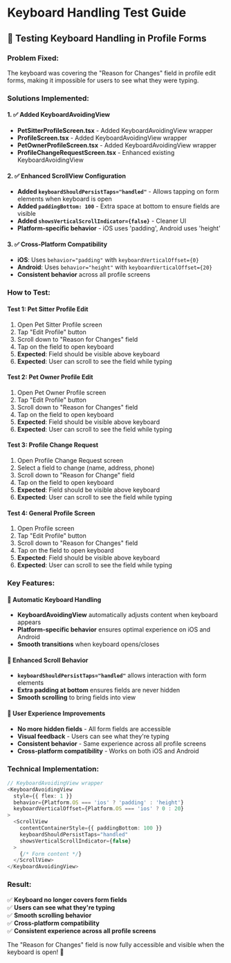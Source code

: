 # Keyboard Handling Test Guide

## 🧪 Testing Keyboard Handling in Profile Forms

### **Problem Fixed:**
The keyboard was covering the "Reason for Changes" field in profile edit forms, making it impossible for users to see what they were typing.

### **Solutions Implemented:**

#### **1. ✅ Added KeyboardAvoidingView**
- **PetSitterProfileScreen.tsx** - Added KeyboardAvoidingView wrapper
- **ProfileScreen.tsx** - Added KeyboardAvoidingView wrapper  
- **PetOwnerProfileScreen.tsx** - Added KeyboardAvoidingView wrapper
- **ProfileChangeRequestScreen.tsx** - Enhanced existing KeyboardAvoidingView

#### **2. ✅ Enhanced ScrollView Configuration**
- **Added `keyboardShouldPersistTaps="handled"`** - Allows tapping on form elements when keyboard is open
- **Added `paddingBottom: 100`** - Extra space at bottom to ensure fields are visible
- **Added `showsVerticalScrollIndicator={false}`** - Cleaner UI
- **Platform-specific behavior** - iOS uses 'padding', Android uses 'height'

#### **3. ✅ Cross-Platform Compatibility**
- **iOS**: Uses `behavior="padding"` with `keyboardVerticalOffset={0}`
- **Android**: Uses `behavior="height"` with `keyboardVerticalOffset={20}`
- **Consistent behavior** across all profile screens

### **How to Test:**

#### **Test 1: Pet Sitter Profile Edit**
1. Open Pet Sitter Profile screen
2. Tap "Edit Profile" button
3. Scroll down to "Reason for Changes" field
4. Tap on the field to open keyboard
5. **Expected**: Field should be visible above keyboard
6. **Expected**: User can scroll to see the field while typing

#### **Test 2: Pet Owner Profile Edit**
1. Open Pet Owner Profile screen
2. Tap "Edit Profile" button
3. Scroll down to "Reason for Changes" field
4. Tap on the field to open keyboard
5. **Expected**: Field should be visible above keyboard
6. **Expected**: User can scroll to see the field while typing

#### **Test 3: Profile Change Request**
1. Open Profile Change Request screen
2. Select a field to change (name, address, phone)
3. Scroll down to "Reason for Change" field
4. Tap on the field to open keyboard
5. **Expected**: Field should be visible above keyboard
6. **Expected**: User can scroll to see the field while typing

#### **Test 4: General Profile Screen**
1. Open Profile screen
2. Tap "Edit Profile" button
3. Scroll down to "Reason for Changes" field
4. Tap on the field to open keyboard
5. **Expected**: Field should be visible above keyboard
6. **Expected**: User can scroll to see the field while typing

### **Key Features:**

#### **🔄 Automatic Keyboard Handling**
- **KeyboardAvoidingView** automatically adjusts content when keyboard appears
- **Platform-specific behavior** ensures optimal experience on iOS and Android
- **Smooth transitions** when keyboard opens/closes

#### **📱 Enhanced Scroll Behavior**
- **`keyboardShouldPersistTaps="handled"`** allows interaction with form elements
- **Extra padding at bottom** ensures fields are never hidden
- **Smooth scrolling** to bring fields into view

#### **🎯 User Experience Improvements**
- **No more hidden fields** - All form fields are accessible
- **Visual feedback** - Users can see what they're typing
- **Consistent behavior** - Same experience across all profile screens
- **Cross-platform compatibility** - Works on both iOS and Android

### **Technical Implementation:**

```typescript
// KeyboardAvoidingView wrapper
<KeyboardAvoidingView
  style={{ flex: 1 }}
  behavior={Platform.OS === 'ios' ? 'padding' : 'height'}
  keyboardVerticalOffset={Platform.OS === 'ios' ? 0 : 20}
>
  <ScrollView
    contentContainerStyle={{ paddingBottom: 100 }}
    keyboardShouldPersistTaps="handled"
    showsVerticalScrollIndicator={false}
  >
    {/* Form content */}
  </ScrollView>
</KeyboardAvoidingView>
```

### **Result:**
✅ **Keyboard no longer covers form fields**  
✅ **Users can see what they're typing**  
✅ **Smooth scrolling behavior**  
✅ **Cross-platform compatibility**  
✅ **Consistent experience across all profile screens**  

The "Reason for Changes" field is now fully accessible and visible when the keyboard is open! 🎉
